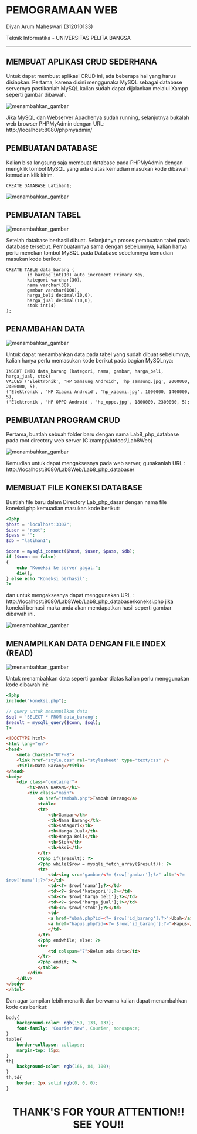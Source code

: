 # PEMOGRAMAAN WEB

Diyan Arum Maheswari (312010133)

Teknik Informatika - UNIVERSITAS PELITA BANGSA
______________________________________________

## MEMBUAT APLIKASI CRUD SEDERHANA

Untuk dapat membuat aplikasi CRUD ini, ada beberapa hal yang harus disiapkan. Pertama, karena disini menggunaka MySQL sebagai database servernya pastikanlah MySQL kalian sudah dapat dijalankan melalui Xampp seperti gambar dibawah.

![menambahkan_gambar](img/XAMPP.png)

Jika MySQL dan Webserver Apachenya sudah running, selanjutnya bukalah web browser PHPMyAdmin dengan URL: http://localhost:8080/phpmyadmin/

## PEMBUATAN DATABASE

Kalian bisa langsung saja membuat database pada PHPMyAdmin dengan mengklik tombol MySQL yang ada diatas kemudian masukan kode dibawah kemudian klik kirim.

```mysql
CREATE DATABASE Latihan1;
```

![menambahkan_gambar](img/MEMBUAT%20DATABASE.png)


## PEMBUATAN TABEL 

![menambahkan_gambar](img/MEMBUAT%20TABEL.png)

Setelah database berhasil dibuat. Selanjutnya proses pembuatan tabel pada database tersebut. Pembuatannya sama dengan sebelumnya, kalian hanya perlu menekan tombol MySQL pada Database sebelumnya kemudian masukan kode berikut:

```mysql
CREATE TABLE data_barang (
        id_barang int(10) auto_increment Primary Key,
        kategori varchar(30),
        nama varchar(30),
        gambar varchar(100),
        harga_beli decimal(10,0),
        harga_jual decimal(10,0),
        stok int(4)
);
```

## PENAMBAHAN DATA

![menambahkan_gambar](img/NAMBAH%20DATA%20TABEL.png)

Untuk dapat menambahkan data pada tabel yang sudah dibuat sebelumnya, kalian hanya perlu memasukan kode berikut pada bagian MySQLnya:

```mysql
INSERT INTO data_barang (kategori, nama, gambar, harga_beli, harga_jual, stok)
VALUES ('Elektronik', 'HP Samsung Android', 'hp_samsung.jpg', 2000000, 2400000, 5),
('Elektronik', 'HP Xiaomi Android', 'hp_xiaomi.jpg', 1000000, 1400000, 5),
('Elektronik', 'HP OPPO Android', 'hp_oppo.jpg', 1800000, 2300000, 5);
```

## PEMBUATAN PROGRAM CRUD

Pertama, buatlah sebuah folder baru dengan nama Lab8_php_database pada root directory web server (C:\xampp\htdocs\Lab8Web)

![menambahkan_gambar](img/CEK%20WEB.png)

Kemudian untuk dapat mengaksesnya pada web server, gunakanlah URL : http://localhost:8080/Lab8Web/Lab8_php_database/


## MEMBUAT FILE KONEKSI DATABASE

Buatlah file baru dalam Directory Lab_php_dasar dengan nama file koneksi.php kemuadian masukan kode berikut:

```php
<?php
$host = "localhost:3307";
$user = "root";
$pass = "";
$db = "latihan1";

$conn = mysqli_connect($host, $user, $pass, $db);
if ($conn == false)
{
    echo "Koneksi ke server gagal.";
    die();
} else echo "Koneksi berhasil";
?>
```

 dan untuk mengaksesnya dapat menggunakan URL : http://localhost:8080/Lab8Web/Lab8_php_database/koneksi.php jika koneksi berhasil maka anda akan mendapatkan hasil seperti gambar dibawah ini.

![menambahkan_gambar](img/CEK%20KONEKSI%20.png)


## MENAMPILKAN DATA DENGAN FILE INDEX (READ)

![menambahkan_gambar](img/INDEX.png)

Untuk menambahkan data seperti gambar diatas kalian perlu menggunakan kode dibawah ini:

```php
<?php
include("koneksi.php");

// query untuk menampilkan data
$sql = 'SELECT * FROM data_barang';
$result = mysqli_query($conn, $sql);
?>
```
```html
<!DOCTYPE html>
<html lang="en">
<head>
    <meta charset="UTF-8">
    <link href="style.css" rel="stylesheet" type="text/css" />
    <title>Data Barang</title>
</head>
<body>
    <div class="container">
        <h1>DATA BARANG</h1>
        <div class="main">
            <a href="tambah.php">Tambah Barang</a>
            <table>
            <tr>
                <th>Gambar</th>
                <th>Nama Barang</th>
                <th>Katagori</th>
                <th>Harga Jual</th>
                <th>Harga Beli</th>
                <th>Stok</th>
                <th>Aksi</th>
            </tr>
            <?php if($result): ?>
            <?php while($row = mysqli_fetch_array($result)): ?>
            <tr>
                <td><img src="gambar/<?= $row['gambar'];?>" alt="<?=
$row['nama'];?>"></td>
                <td><?= $row['nama'];?></td>
                <td><?= $row['kategori'];?></td>
                <td><?= $row['harga_beli'];?></td>
                <td><?= $row['harga_jual'];?></td>
                <td><?= $row['stok'];?></td>
                <td>
                <a href="ubah.php?id=<?= $row['id_barang'];?>">Ubah</a>
                <a href="hapus.php?id=<?= $row['id_barang'];?>">Hapus</a> 
                </td>
            </tr>
            <?php endwhile; else: ?>
            <tr>
                <td colspan="7">Belum ada data</td>
            </tr>
            <?php endif; ?>
            </table>
        </div>
    </div>
</body>
</html>
```

Dan agar tampilan lebih menarik dan berwarna kalian dapat menambahkan kode css berikut:

```css
body{
    background-color: rgb(159, 133, 133);
    font-family: 'Courier New', Courier, monospace;
}
table{
    border-collapse: collapse;
    margin-top: 15px;
}
th{
    background-color: rgb(166, 84, 100);
}
th,td{
    border: 2px solid rgb(0, 0, 0);
}
```





# <P align="center"> THANK'S FOR YOUR ATTENTION!! SEE YOU!!
